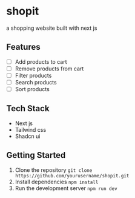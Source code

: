 # shopit

a shopping website built with next js

## Features

- [ ] Add products to cart
- [ ] Remove products from cart
- [ ] Filter products
- [ ] Search products
- [ ] Sort products

## Tech Stack

- Next js
- Tailwind css
- Shadcn ui

## Getting Started

1. Clone the repository `git clone https://github.com/yourusername/shopit.git`
2. Install dependencies `npm install`
3. Run the development server `npm run dev`
